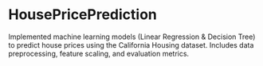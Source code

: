 # HousePricePrediction
Implemented machine learning models (Linear Regression &amp; Decision Tree) to predict house prices using the California Housing dataset. Includes data preprocessing, feature scaling, and evaluation metrics.
